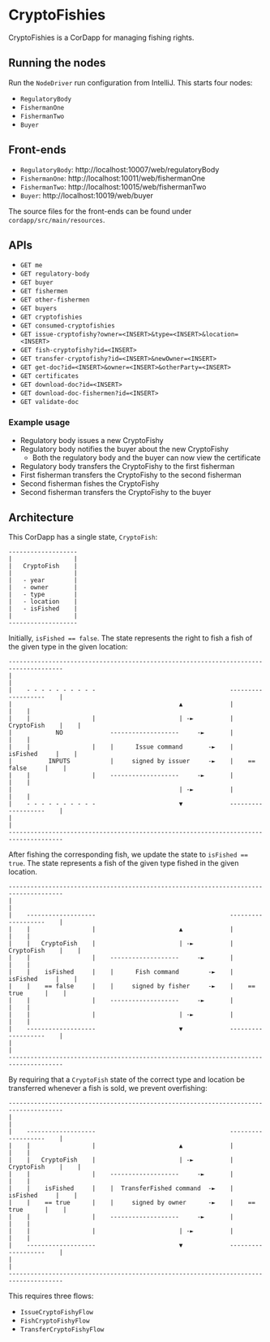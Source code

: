 # CryptoFishies

CryptoFishies is a CorDapp for managing fishing rights.

## Running the nodes

Run the `NodeDriver` run configuration from IntelliJ. This starts four nodes:

* `RegulatoryBody`
* `FishermanOne`
* `FishermanTwo`
* `Buyer`

## Front-ends

* `RegulatoryBody`: http://localhost:10007/web/regulatoryBody
* `FishermanOne`: http://localhost:10011/web/fishermanOne
* `FishermanTwo`: http://localhost:10015/web/fishermanTwo
* `Buyer`: http://localhost:10019/web/buyer

The source files for the front-ends can be found under `cordapp/src/main/resources`.

## APIs

* `GET me`
* `GET regulatory-body`
* `GET buyer`
* `GET fishermen`
* `GET other-fishermen`
* `GET buyers`
* `GET cryptofishies`
* `GET consumed-cryptofishies`
* `GET issue-cryptofishy?owner=<INSERT>&type=<INSERT>&location=<INSERT>`
* `GET fish-cryptofishy?id=<INSERT>`
* `GET transfer-cryptofishy?id=<INSERT>&newOwner=<INSERT>`
* `GET get-doc?id=<INSERT>&owner=<INSERT>&otherParty=<INSERT>`
* `GET certificates`
* `GET download-doc?id=<INSERT>`
* `GET download-doc-fishermen?id=<INSERT>`
* `GET validate-doc`

### Example usage

* Regulatory body issues a new CryptoFishy
* Regulatory body notifies the buyer about the new CryptoFishy
    * Both the regulatory body and the buyer can now view the certificate
* Regulatory body transfers the CryptoFishy to the first fisherman
* First fisherman transfers the CryptoFishy to the second fisherman
* Second fisherman fishes the CryptoFishy
* Second fisherman transfers the CryptoFishy to the buyer

## Architecture

This CorDapp has a single state, `CryptoFish`:

    -------------------
    |                 |
    |   CryptoFish    |
    |                 |
    |   - year        |
    |   - owner       |
    |   - type        |
    |   - location    |
    |   - isFished    |
    |                 |    
    -------------------

Initially, `isFished == false`. The state represents the right to fish a fish of the given type in the given location:

    -------------------------------------------------------------------------------------
    |                                                                                   |
    |    - - - - - - - - - -                                     -------------------    |
    |                                              ▲             |                 |    |
    |    |                 |                       | -►          |   CryptoFish    |    |
    |            NO             -------------------     -►       |                 |    |
    |    |                 |    |      Issue command       -►    |    isFished     |    |
    |          INPUTS           |     signed by issuer     -►    |    == false     |    |
    |    |                 |    -------------------     -►       |                 |    |
    |                                              | -►          |                 |    |
    |    - - - - - - - - - -                       ▼             -------------------    |
    |                                                                                   |
    -------------------------------------------------------------------------------------

After fishing the corresponding fish, we update the state to `isFished == true`. The state represents a fish of the given type 
fished in the given location.

    -------------------------------------------------------------------------------------
    |                                                                                   |
    |    -------------------                                     -------------------    |
    |    |                 |                       ▲             |                 |    |
    |    |   CryptoFish    |                       | -►          |   CryptoFish    |    |
    |    |                 |    -------------------     -►       |                 |    |
    |    |    isFished     |    |      Fish command        -►    |    isFished     |    |
    |    |    == false     |    |     signed by fisher     -►    |    == true      |    |
    |    |                 |    -------------------     -►       |                 |    |
    |    |                 |                       | -►          |                 |    |
    |    -------------------                       ▼             -------------------    |
    |                                                                                   |
    -------------------------------------------------------------------------------------

By requiring that a `CryptoFish` state of the correct type and location be transferred whenever a fish is sold, we prevent 
overfishing:

    -------------------------------------------------------------------------------------
    |                                                                                   |
    |    -------------------                                     -------------------    |
    |    |                 |                       ▲             |                 |    |
    |    |   CryptoFish    |                       | -►          |   CryptoFish    |    |
    |    |                 |    -------------------     -►       |                 |    |
    |    |    isFished     |    |  TransferFished command  -►    |    isFished     |    |
    |    |    == true      |    |     signed by owner      -►    |    == true      |    |
    |    |                 |    -------------------     -►       |                 |    |
    |    |                 |                       | -►          |                 |    |
    |    -------------------                       ▼             -------------------    |
    |                                                                                   |
    -------------------------------------------------------------------------------------

This requires three flows:

* `IssueCryptoFishyFlow`
* `FishCryptoFishyFlow`
* `TransferCryptoFishyFlow`
